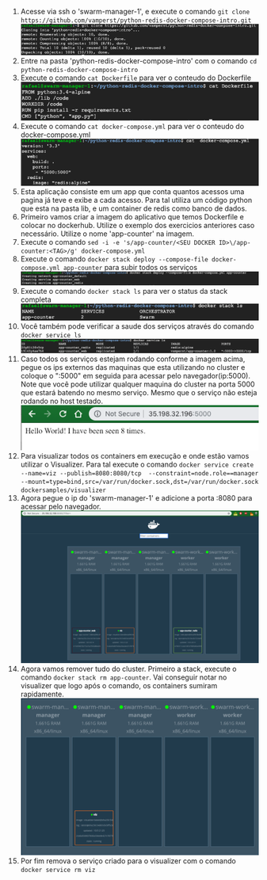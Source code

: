 1. Acesse via ssh o 'swarm-manager-1', e execute o comando `git clone https://github.com/vamperst/python-redis-docker-compose-intro.git`
![img/gitclone.png](img/gitclone.png)
2. Entre na pasta 'python-redis-docker-compose-intro' com o comando `cd python-redis-docker-compose-intro`
3. Execute o comando `cat Dockerfile` para ver o conteudo do Dockerfile
   ![img/catdockerfile.png](img/catdockerfile.png)
4. Execute o comando `cat docker-compose.yml` para ver o conteudo do docker-compose.yml
   ![img/catdockercompose.png](img/catdockercompose.png)
5. Esta aplicação consiste em um app que conta quantos acessos uma pagina já teve e exibe a cada acesso. Para tal utiliza um código python que esta na pasta lib, e um container de redis como banco de dados.
6. Primeiro vamos criar a imagem do aplicativo que temos Dockerfile e colocar no dockerhub. Utilize o exemplo dos exercicios anteriores caso necessário. Utilize o nome 'app-counter' na imagem.
7. Execute o comando `sed -i -e 's/app-counter/<SEU DOCKER ID>\/app-counter:<TAG>/g' docker-compose.yml ` 
8. Execute o comando `docker stack deploy --compose-file docker-compose.yml app-counter` para subir todos os serviços
   ![img/stackcreate.png](img/stackcreate.png)
9. Execute o comando `docker stack ls` para ver o status da stack completa
    ![img/stackls1.png](img/stackls1.png)
10. Você também pode verificar a saude dos serviços através do comando `docker service ls`
    ![img/servicels1.png](img/servicels1.png)
11. Caso todos os serviços estejam rodando conforme a imagem acima, pegue os ips externos das maquinas que esta utilizando no cluster e coloque o ":5000" em seguida para acessar pelo navegador(ip:5000). Note que você pode utilizar qualquer maquina do cluster na porta 5000 que estará batendo no mesmo serviço. Mesmo que o serviço não esteja rodando no host testado.
    ![img/test1.png](img/test1.png)
12. Para visualizar todos os containers em execução e onde estão vamos utilizar o Visualizer. Para tal execute o comando `docker service create --name=viz --publish=8080:8080/tcp  --constraint=node.role==manager --mount=type=bind,src=/var/run/docker.sock,dst=/var/run/docker.sock dockersamples/visualizer`
13. Agora pegue o ip do 'swarm-manager-1' e adicione a porta :8080 para acessar pelo navegador.
    ![img/visualizer.png](img/visualizer.png)
14. Agora vamos remover tudo do cluster. Primeiro a stack, execute o comando `docker stack rm app-counter`. Vai conseguir notar no visualizer que logo após o comando, os containers sumiram rapidamente.
    ![img/visualizer2.png](img/visualizer2.png)
15. Por fim remova o serviço criado para o visualizer com o comando `docker service rm viz`